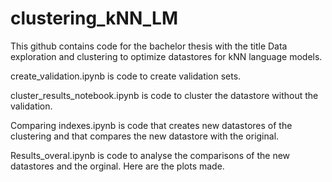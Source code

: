 # clustering_kNN_LM

This github contains code for the bachelor thesis with the title Data exploration and clustering to optimize datastores for kNN language models.

create_validation.ipynb is code to create validation sets.

cluster_results_notebook.ipynb is code to cluster the datastore without the validation.

Comparing indexes.ipynb is code that creates new datastores of the clustering and that compares the new datastore with the original.

Results_overal.ipynb is code to analyse the comparisons of the new datastores and the orginal. Here are the plots made.
